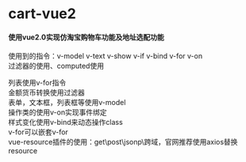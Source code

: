 # cart-vue2
#### 使用vue2.0实现仿淘宝购物车功能及地址选配功能
使用到的指令：v-model v-text v-show v-if v-bind v-for v-on<br/>
过滤器的使用、computed使用<br/>

列表使用v-for指令<br/>
金额货币转换使用过滤器<br/>
表单，文本框，列表框等使用v-model<br/>
操作类的使用v-on实现事件绑定<br/>
样式变化使用v-bind来动态操作class<br/>
v-for可以嵌套v-for<br/>
vue-resource插件的使用：get\post\jsonp\跨域，官网推荐使用axios替换resource<br/>
